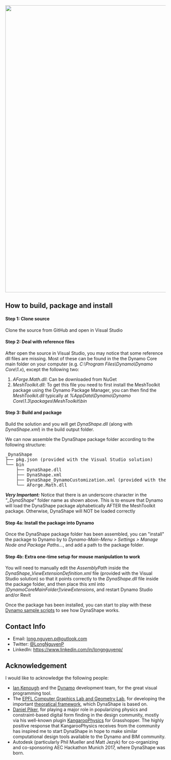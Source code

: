 ﻿<img src="https://forum.dynamobim.com/uploads/dynamobim/original/3X/7/4/74bf86e06c2827782a60f4fa54ce1dbd8136fc2a.png" width = "900">

## How to build, package and install

#### Step 1: Clone source
Clone the source from GitHub and open in Visual Studio

#### Step 2: Deal with reference files
After open the source in Visual Studio, you may notice that some reference dll files are missing. Most of these can be found in the the Dynamo Core main folder on your computer (e.g. *C:\Program Files\Dynamo\Dynamo Core\1.x*), except the following two:
1. *AForge.Math.dll*: Can be downloaded from NuGet
2. *MeshToolkit.dll*: To get this file you need to first install the MeshToolkit package using the Dynamo Package Manager, you can then find the *MeshToolkit.dll* typically at *%AppData\Dynamo\Dynamo Core\1.3\packages\MeshToolkit\bin*

#### Step 3: Build and package
Build the solution and you will get *DynaShape.dll* (along with *DynaShape.xml*) in the build output folder.

We can now assemble the DynaShape package folder according to the following structure:

<pre>
_DynaShape
├── pkg.json (provided with the Visual Studio solution)
└── bin
    ├── DynaShape.dll
    ├── DynaShape.xml
    ├── DynaShape_DynamoCustomization.xml (provided with the Visual Studio solution)
    └── AForge.Math.dll
</pre>

***Very Important:*** Notice that there is an underscore character in the *"_DynaShape"* folder name as shown above. This is to ensure that Dynamo will load the DynaShape package alphabetically AFTER the MeshToolkit package. Otherwise, DynaShape will NOT be loaded correctly

#### Step 4a: Install the package into Dynamo
Once the DynaShape package folder has been assembled, you can "install" the package to Dynamo by to *Dynamo-Main-Menu > Settings > Manage Node and Package Paths...*, and add a path to the package folder.

#### Step 4b: Extra one-time setup for mouse manipulation to work
You will need to manually edit the *AssemblyPath* inside the *DynaShape_ViewExtensionDefinition.xml* file (provided with the Visual Studio solution) so that it points correctly to the *DynaShape.dll* file inside the package folder, and then place this xml into *[DynamoCoreMainFolder]\viewExtensions*, and restart Dynamo Studio and/or Revit

Once the package has been installed, you can start to play with these [Dynamo sample scripts](https://drive.google.com/drive/folders/0B8GXDbjowDN_ZHZ0ZWZaSWIwMzA?usp=sharing) to see how DynaShape works.



## Contact Info
* Email: long.nguyen.p@outlook.com
* Twitter: [@LongNguyenP](https://twitter.com/LongNguyenP?lang=en)
* LinkedIn: https://www.linkedin.com/in/longnguyenp/


## Acknowledgement
I would like to acknowledge the following people:
* [Ian Kenough](https://twitter.com/ikeough?lang=en) and the [Dynamo](http://dynamobim.org/) development team, for the great visual programming tool.
* The [EPFL Computer Graphics Lab and Geometry Lab](http://lgg.epfl.ch/index.php), for developing the important [theoratical framework](http://lgg.epfl.ch/publications/2012/shapeup/paper.pdf), which DynaShape is based on. 
* [Daniel Piker](https://twitter.com/KangarooPhysics?lang=en), for playing a major role in popularizing physics and constraint-based digital form finding in the design community, mostly via his well-known plugin [KangarooPhysics](http://www.grasshopper3d.com/group/kangaroo.) for Grasshopper. The highly positive response that KangarooPhysics receives from the community has inspired me to start DynaShape in hope to make similar computational design tools available to the Dynamo and BIM community.
* Autodesk (particularly Phil Mueller and Matt Jezyk) for co-organizing and co-sponsoring AEC Hackathon Munich 2017, where DynaShape was born.